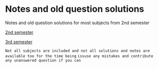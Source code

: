 # Notes and old question solutions

Notes and old question solutions for most subjects from 2nd semester

[2nd semester]()

[3rd semester]()

`Not all subjects are included and not all solutions and notes are available too for the time being`
`issuse any mistakes and contribute any unanswered question if you can`
